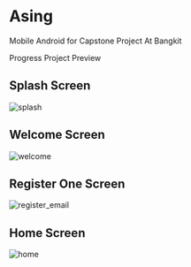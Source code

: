 # Asing

Mobile Android for Capstone Project At Bangkit

Progress Project Preview

## Splash Screen
![splash](https://github.com/rfaizm/asing/assets/100756074/0c9a9d95-690d-4486-bab4-b65fe1262563)

## Welcome Screen
![welcome](https://github.com/rfaizm/asing/assets/100756074/55fcded2-18e3-4ea2-81ae-b7b80c21b07d)

## Register One Screen
![register_email](https://github.com/rfaizm/asing/assets/100756074/9ce6d5b6-a77e-4fd7-b99f-0e231ab35f5a)

## Home Screen
![home](https://github.com/rfaizm/asing/assets/100756074/e2328bf8-ee2e-4454-9824-a48b4b3abb7b)
